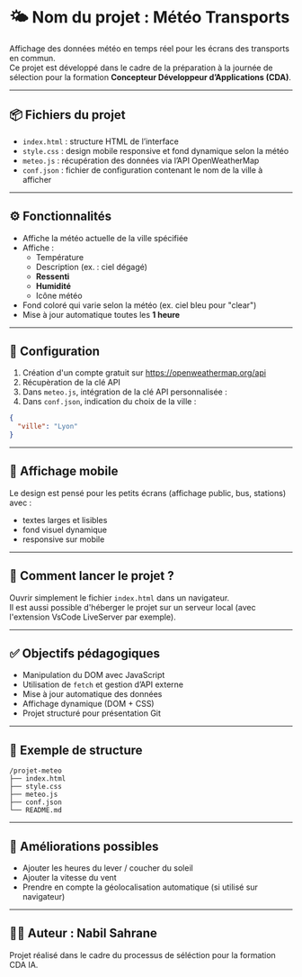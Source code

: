 
# 🌤️ Nom du projet : Météo Transports

Affichage des données météo en temps réel pour les écrans des transports en commun.  
Ce projet est développé dans le cadre de la préparation à la journée de sélection pour la formation **Concepteur Développeur d’Applications (CDA)**.

---

## 📦 Fichiers du projet

- `index.html` : structure HTML de l’interface  
- `style.css` : design mobile responsive et fond dynamique selon la météo  
- `meteo.js` : récupération des données via l’API OpenWeatherMap  
- `conf.json` : fichier de configuration contenant le nom de la ville à afficher  

---

## ⚙️ Fonctionnalités

- Affiche la météo actuelle de la ville spécifiée
- Affiche :
  - Température
  - Description (ex. : ciel dégagé)
  - **Ressenti**
  - **Humidité**
  - Icône météo
- Fond coloré qui varie selon la météo (ex. ciel bleu pour "clear")
- Mise à jour automatique toutes les **1 heure**

---

## 🔌 Configuration

1. Création d'un compte gratuit sur https://openweathermap.org/api  
2. Récupèration de la clé API  
3. Dans `meteo.js`, intégration de la clé API personnalisée :
4. Dans `conf.json`, indication du choix de la ville :

```json
{
  "ville": "Lyon"
}
```

---

## 📲 Affichage mobile

Le design est pensé pour les petits écrans (affichage public, bus, stations) avec :
- textes larges et lisibles
- fond visuel dynamique
- responsive sur mobile

---

## 🚀 Comment lancer le projet ?

Ouvrir simplement le fichier `index.html` dans un navigateur.  
Il est aussi possible d'héberger le projet sur un serveur local (avec l'extension VsCode LiveServer par exemple).

---

## ✅ Objectifs pédagogiques

- Manipulation du DOM avec JavaScript
- Utilisation de `fetch` et gestion d’API externe
- Mise à jour automatique des données
- Affichage dynamique (DOM + CSS)
- Projet structuré pour présentation Git

---

## 📁 Exemple de structure

```
/projet-meteo
├── index.html
├── style.css
├── meteo.js
├── conf.json
└── README.md
```

---

## 🧠 Améliorations possibles

- Ajouter les heures du lever / coucher du soleil  
- Ajouter la vitesse du vent  
- Prendre en compte la géolocalisation automatique (si utilisé sur navigateur)  

---

## 👨‍💻 Auteur : Nabil Sahrane

Projet réalisé dans le cadre du processus de séléction pour la formation CDA IA.

